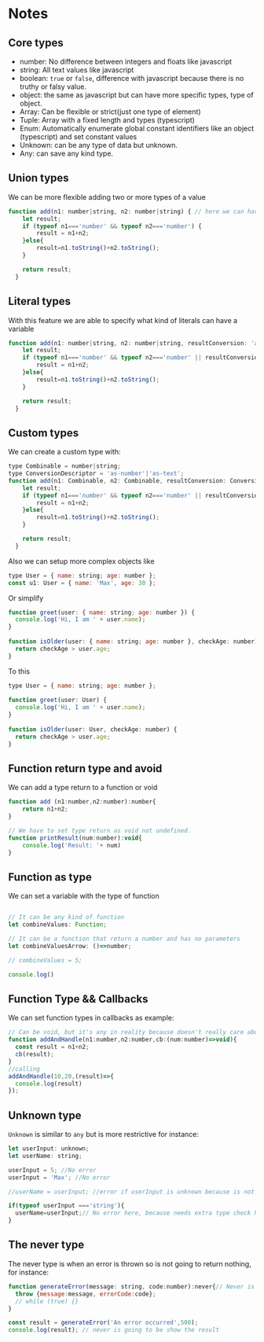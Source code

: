 # Notes

## Core types

- number: No difference between integers and floats like javascript
- string: All text values like javascript
- boolean: `true` or `false`, difference with javascript because there is no truthy or falsy value.
- object: the same as javascript but can have more specific types, type of object.
- Array: Can be flexible or strict(just one type of element)
- Tuple: Array with a fixed length and types (typescript)
- Enum: Automatically enumerate global constant identifiers like an object (typescript) and set constant values
- Unknown: can be any type of data but unknown.
- Any: can save any kind type.

## Union types

We can be more flexible adding two or more types of a value
```JAVASCRIPT
function add(n1: number|string, n2: number|string) { // here we can have a number or string type
    let result;
    if (typeof n1==='number' && typeof n2==='number') {
        result = n1+n2;
    }else{
        result=n1.toString()+n2.toString();
    }

    return result;
  }
```

## Literal types

With this feature we are able to specify what kind of literals can have a variable
```JAVASCRIPT
function add(n1: number|string, n2: number|string, resultConversion: 'as-number'|'as-text') {
    let result;
    if (typeof n1==='number' && typeof n2==='number' || resultConversion==='as-number') {
        result = n1+n2;
    }else{
        result=n1.toString()+n2.toString();
    }

    return result;
  }
```

## Custom types

We can create a custom type with:

```JAVASCRIPT
type Combinable = number|string;
type ConversionDescriptor = 'as-number'|'as-text';
function add(n1: Combinable, n2: Combinable, resultConversion: ConversionDescriptor) {
    let result;
    if (typeof n1==='number' && typeof n2==='number' || resultConversion==='as-number') {
        result = n1+n2;
    }else{
        result=n1.toString()+n2.toString();
    }

    return result;
  }
```

Also we can setup more complex objects like
```JAVASCRIPT
type User = { name: string; age: number };
const u1: User = { name: 'Max', age: 30 };
```
Or simplify 

```JAVASCRIPT
function greet(user: { name: string; age: number }) {
  console.log('Hi, I am ' + user.name);
}
 
function isOlder(user: { name: string; age: number }, checkAge: number) {
  return checkAge > user.age;
}
```
To this

```JAVASCRIPT
type User = { name: string; age: number };
 
function greet(user: User) {
  console.log('Hi, I am ' + user.name);
}
 
function isOlder(user: User, checkAge: number) {
  return checkAge > user.age;
}
```

## Function return type and avoid

We can add a type return to a function or void

```JAVASCRIPT
function add (n1:number,n2:number):number{
    return n1+n2;
}

// We have to set type return as void not undefined.
function printResult(num:number):void{
    console.log('Result: '+ num)
}
```

## Function as type

We can set a variable with the type of function

```JAVASCRIPT

// It can be any kind of function
let combineValues: Function;

// It can be a function that return a number and has no parameters
let combineValuesArrow: ()=>number;

// combineValues = 5;

console.log()
```

## Function Type && Callbacks 

We can set function types in callbacks as example:

```JAVASCRIPT
// Can be void, but it's any in reality because doesn't really care about this.
function addAndHandle(n1:number,n2:number,cb:(num:number)=>void){
  const result = n1+n2;
  cb(result);
}
//calling
addAndHandle(10,20,(result)=>{
  console.log(result)
});
```

## Unknown type

`Unknown` is similar to `any` but is more restrictive for instance:

```JAVASCRIPT
let userInput: unknown;
let userName: string;

userInput = 5; //No error
userInput = 'Max'; //No error

//userName = userInput; //error if userInput is unknown because is not guaranteed to be a string..

if(typeof userInput ==='string'){
  userName=userInput;// No error here, because needs extra type check here with unknown type if it where any shouldn't need this checking.
}
```

## The never type 

The never type is when an error is thrown so is not going to return nothing, for instance:

```JAVASCRIPT
function generateError(message: string, code:number):never{// Never is similar to void
  throw {message:message, errorCode:code};
  // while (true) {}
}

const result = generateError('An error occurred',500);
console.log(result); // never is going to be show the result
```

